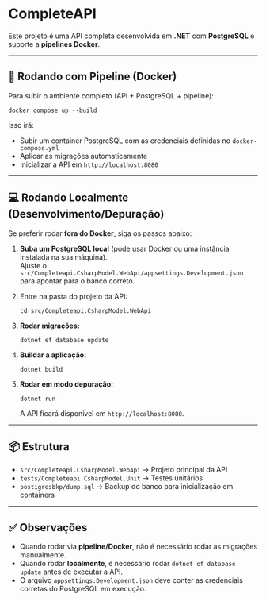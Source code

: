 
CompleteAPI
===========

Este projeto é uma API completa desenvolvida em **.NET** com **PostgreSQL** e suporte a **pipelines Docker**.

* * *

🚀 Rodando com Pipeline (Docker)
--------------------------------

Para subir o ambiente completo (API + PostgreSQL + pipeline):

    docker compose up --build

Isso irá:

*   Subir um container PostgreSQL com as credenciais definidas no `docker-compose.yml`
*   Aplicar as migrações automaticamente
*   Inicializar a API em `http://localhost:8080`

* * *

💻 Rodando Localmente (Desenvolvimento/Depuração)
-------------------------------------------------

Se preferir rodar **fora do Docker**, siga os passos abaixo:

1.  **Suba um PostgreSQL local** (pode usar Docker ou uma instância instalada na sua máquina).  
    Ajuste o `src/Completeapi.CsharpModel.WebApi/appsettings.Development.json` para apontar para o banco correto.
2.  Entre na pasta do projeto da API:
    
        cd src/Completeapi.CsharpModel.WebApi
    
3.  **Rodar migrações:**
    
        dotnet ef database update
    
4.  **Buildar a aplicação:**
    
        dotnet build
    
5.  **Rodar em modo depuração:**
    
        dotnet run
    
    A API ficará disponível em `http://localhost:8080`.

* * *

📦 Estrutura
------------

*   `src/Completeapi.CsharpModel.WebApi` → Projeto principal da API
*   `tests/Completeapi.CsharpModel.Unit` → Testes unitários
*   `postigresbkp/dump.sql` → Backup do banco para inicialização em containers

* * *

✅ Observações
-------------

*   Quando rodar via **pipeline/Docker**, não é necessário rodar as migrações manualmente.
*   Quando rodar **localmente**, é necessário rodar `dotnet ef database update` antes de executar a API.
*   O arquivo `appsettings.Development.json` deve conter as credenciais corretas do PostgreSQL em execução.